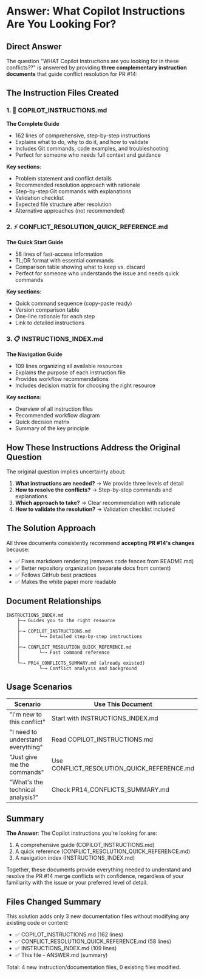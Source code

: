 # Answer: What Copilot Instructions Are You Looking For?

## Direct Answer

The question "WHAT Copilot Instructions are you looking for in these conflicts??" is answered by providing **three complementary instruction documents** that guide conflict resolution for PR #14:

## The Instruction Files Created

### 1. 📖 COPILOT_INSTRUCTIONS.md
**The Complete Guide**
- 162 lines of comprehensive, step-by-step instructions
- Explains what to do, why to do it, and how to validate
- Includes Git commands, code examples, and troubleshooting
- Perfect for someone who needs full context and guidance

**Key sections**:
- Problem statement and conflict details
- Recommended resolution approach with rationale
- Step-by-step Git commands with explanations
- Validation checklist
- Expected file structure after resolution
- Alternative approaches (not recommended)

### 2. ⚡ CONFLICT_RESOLUTION_QUICK_REFERENCE.md
**The Quick Start Guide**
- 58 lines of fast-access information
- TL;DR format with essential commands
- Comparison table showing what to keep vs. discard
- Perfect for someone who understands the issue and needs quick commands

**Key sections**:
- Quick command sequence (copy-paste ready)
- Version comparison table
- One-line rationale for each step
- Link to detailed instructions

### 3. 📋 INSTRUCTIONS_INDEX.md
**The Navigation Guide**
- 109 lines organizing all available resources
- Explains the purpose of each instruction file
- Provides workflow recommendations
- Includes decision matrix for choosing the right resource

**Key sections**:
- Overview of all instruction files
- Recommended workflow diagram
- Quick decision matrix
- Summary of the key principle

## How These Instructions Address the Original Question

The original question implies uncertainty about:
1. **What instructions are needed?** → We provide three levels of detail
2. **How to resolve the conflicts?** → Step-by-step commands and explanations
3. **Which approach to take?** → Clear recommendation with rationale
4. **How to validate the resolution?** → Validation checklist included

## The Solution Approach

All three documents consistently recommend **accepting PR #14's changes** because:
- ✅ Fixes markdown rendering (removes code fences from README.md)
- ✅ Better repository organization (separate docs from content)
- ✅ Follows GitHub best practices
- ✅ Makes the white paper more readable

## Document Relationships

```
INSTRUCTIONS_INDEX.md
    ├─→ Guides you to the right resource
    │
    ├─→ COPILOT_INSTRUCTIONS.md
    │       └─→ Detailed step-by-step instructions
    │
    ├─→ CONFLICT_RESOLUTION_QUICK_REFERENCE.md
    │       └─→ Fast command reference
    │
    └─→ PR14_CONFLICTS_SUMMARY.md (already existed)
            └─→ Conflict analysis and background
```

## Usage Scenarios

| Scenario | Use This Document |
|----------|-------------------|
| "I'm new to this conflict" | Start with INSTRUCTIONS_INDEX.md |
| "I need to understand everything" | Read COPILOT_INSTRUCTIONS.md |
| "Just give me the commands" | Use CONFLICT_RESOLUTION_QUICK_REFERENCE.md |
| "What's the technical analysis?" | Check PR14_CONFLICTS_SUMMARY.md |

## Summary

**The Answer**: The Copilot instructions you're looking for are:
1. A comprehensive guide (COPILOT_INSTRUCTIONS.md)
2. A quick reference (CONFLICT_RESOLUTION_QUICK_REFERENCE.md)
3. A navigation index (INSTRUCTIONS_INDEX.md)

Together, these documents provide everything needed to understand and resolve the PR #14 merge conflicts with confidence, regardless of your familiarity with the issue or your preferred level of detail.

## Files Changed Summary

This solution adds only 3 new documentation files without modifying any existing code or content:
- ✅ COPILOT_INSTRUCTIONS.md (162 lines)
- ✅ CONFLICT_RESOLUTION_QUICK_REFERENCE.md (58 lines)
- ✅ INSTRUCTIONS_INDEX.md (109 lines)
- ✅ This file - ANSWER.md (summary)

Total: 4 new instruction/documentation files, 0 existing files modified.
